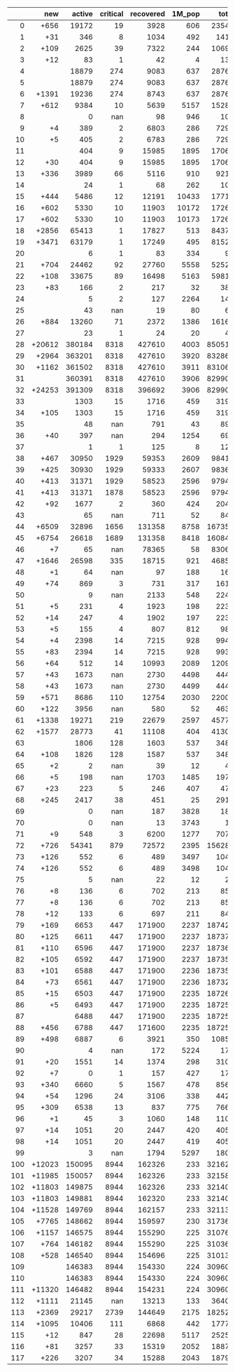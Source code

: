 |     |    new |   active |   critical |   recovered |   1M_pop |   total |
|----:|-------:|---------:|-----------:|------------:|---------:|--------:|
|   0 |   +656 |    19172 |         19 |        3928 |      606 |   23546 |
|   1 |    +31 |      346 |          8 |        1034 |      492 |    1416 |
|   2 |   +109 |     2625 |         39 |        7322 |      244 |   10698 |
|   3 |    +12 |       83 |          1 |          42 |        4 |     130 |
|   4 |        |    18879 |        274 |        9083 |      637 |   28764 |
|   5 |        |    18879 |        274 |        9083 |      637 |   28764 |
|   6 |  +1391 |    19236 |        274 |        8743 |      637 |   28764 |
|   7 |   +612 |     9384 |         10 |        5639 |     5157 |   15281 |
|   8 |        |        0 |        nan |          98 |      946 |     101 |
|   9 |     +4 |      389 |          2 |        6803 |      286 |    7294 |
|  10 |     +5 |      405 |          2 |        6783 |      286 |    7290 |
|  11 |        |      404 |          9 |       15985 |     1895 |   17064 |
|  12 |    +30 |      404 |          9 |       15985 |     1895 |   17064 |
|  13 |   +336 |     3989 |         66 |        5116 |      910 |    9218 |
|  14 |        |       24 |          1 |          68 |      262 |     103 |
|  15 |   +444 |     5486 |         12 |       12191 |    10433 |   17713 |
|  16 |   +602 |     5330 |         10 |       11903 |    10172 |   17269 |
|  17 |   +602 |     5330 |         10 |       11903 |    10173 |   17269 |
|  18 |  +2856 |    65413 |          1 |       17827 |      513 |   84379 |
|  19 |  +3471 |    63179 |          1 |       17249 |      495 |   81523 |
|  20 |        |        6 |          1 |          83 |      334 |      96 |
|  21 |   +704 |    24462 |         92 |       27760 |     5558 |   52520 |
|  22 |   +108 |    33675 |         89 |       16498 |     5163 |   59819 |
|  23 |    +83 |      166 |          2 |         217 |       32 |     388 |
|  24 |        |        5 |          2 |         127 |     2264 |     141 |
|  25 |        |       43 |        nan |          19 |       80 |      62 |
|  26 |   +884 |    13260 |         71 |        2372 |     1386 |   16165 |
|  27 |        |       23 |          1 |          24 |       20 |      48 |
|  28 | +20612 |   380184 |       8318 |      427610 |     4003 |  850514 |
|  29 |  +2964 |   363201 |       8318 |      427610 |     3920 |  832866 |
|  30 |  +1162 |   361502 |       8318 |      427610 |     3911 |  831064 |
|  31 |        |   360391 |       8318 |      427610 |     3906 |  829902 |
|  32 | +24253 |   391309 |       8318 |      396692 |     3906 |  829902 |
|  33 |        |     1303 |         15 |        1716 |      459 |    3191 |
|  34 |   +105 |     1303 |         15 |        1716 |      459 |    3191 |
|  35 |        |       48 |        nan |         791 |       43 |     892 |
|  36 |    +40 |      397 |        nan |         294 |     1254 |     697 |
|  37 |        |        1 |          1 |         125 |        8 |     126 |
|  38 |   +467 |    30950 |       1929 |       59353 |     2609 |   98410 |
|  39 |   +425 |    30930 |       1929 |       59333 |     2607 |   98368 |
|  40 |   +413 |    31371 |       1929 |       58523 |     2596 |   97943 |
|  41 |   +413 |    31371 |       1878 |       58523 |     2596 |   97943 |
|  42 |    +92 |     1677 |          2 |         360 |      424 |    2044 |
|  43 |        |       65 |        nan |         711 |       52 |     848 |
|  44 |  +6509 |    32896 |       1656 |      131358 |     8758 |  167355 |
|  45 |  +6754 |    26618 |       1689 |      131358 |     8418 |  160846 |
|  46 |     +7 |       65 |        nan |       78365 |       58 |   83064 |
|  47 |  +1646 |    26598 |        335 |       18715 |      921 |   46858 |
|  48 |     +1 |       64 |        nan |          97 |      188 |     163 |
|  49 |    +74 |      869 |          3 |         731 |      317 |    1612 |
|  50 |        |        9 |        nan |        2133 |      548 |    2249 |
|  51 |     +5 |      231 |          4 |        1923 |      198 |    2238 |
|  52 |    +14 |      247 |          4 |        1902 |      197 |    2233 |
|  53 |     +5 |      155 |          4 |         807 |      812 |     980 |
|  54 |     +4 |     2398 |         14 |        7215 |      928 |    9942 |
|  55 |    +83 |     2394 |         14 |        7215 |      928 |    9938 |
|  56 |    +64 |      512 |         14 |       10993 |     2089 |   12099 |
|  57 |    +43 |     1673 |        nan |        2730 |     4498 |    4441 |
|  58 |    +43 |     1673 |        nan |        2730 |     4499 |    4441 |
|  59 |   +571 |     8686 |        110 |       12754 |     2030 |   22008 |
|  60 |   +122 |     3956 |        nan |         580 |       52 |    4637 |
|  61 |  +1338 |    19271 |        219 |       22679 |     2597 |   45778 |
|  62 |  +1577 |    28773 |         41 |       11108 |      404 |   41303 |
|  63 |        |     1806 |        128 |        1603 |      537 |    3481 |
|  64 |   +108 |     1826 |        128 |        1587 |      537 |    3481 |
|  65 |     +2 |        2 |        nan |          39 |       12 |      41 |
|  66 |     +5 |      198 |        nan |        1703 |     1485 |    1970 |
|  67 |    +23 |      223 |          5 |         246 |      407 |     472 |
|  68 |   +245 |     2417 |         38 |         451 |       25 |    2915 |
|  69 |        |        0 |        nan |         187 |     3828 |     187 |
|  70 |        |        0 |        nan |          13 |     3743 |      13 |
|  71 |     +9 |      548 |          3 |        6200 |     1277 |    7073 |
|  72 |   +726 |    54341 |        879 |       72572 |     2395 |  156287 |
|  73 |   +126 |      552 |          6 |         489 |     3497 |    1043 |
|  74 |   +126 |      552 |          6 |         489 |     3498 |    1043 |
|  75 |        |        5 |        nan |          22 |       12 |      28 |
|  76 |     +8 |      136 |          6 |         702 |      213 |     851 |
|  77 |     +8 |      136 |          6 |         702 |      213 |     851 |
|  78 |    +12 |      133 |          6 |         697 |      211 |     843 |
|  79 |   +169 |     6653 |        447 |      171900 |     2237 |  187420 |
|  80 |   +125 |     6611 |        447 |      171900 |     2237 |  187376 |
|  81 |   +110 |     6596 |        447 |      171900 |     2237 |  187361 |
|  82 |   +105 |     6592 |        447 |      171900 |     2237 |  187356 |
|  83 |   +101 |     6588 |        447 |      171900 |     2236 |  187352 |
|  84 |    +73 |     6561 |        447 |      171900 |     2236 |  187324 |
|  85 |    +15 |     6503 |        447 |      171900 |     2235 |  187266 |
|  86 |     +5 |     6493 |        447 |      171900 |     2235 |  187256 |
|  87 |        |     6488 |        447 |      171900 |     2235 |  187251 |
|  88 |   +456 |     6788 |        447 |      171600 |     2235 |  187251 |
|  89 |   +498 |     6887 |          6 |        3921 |      350 |   10856 |
|  90 |        |        4 |        nan |         172 |     5224 |     176 |
|  91 |    +20 |     1551 |         14 |        1374 |      298 |    3108 |
|  92 |     +7 |        0 |          1 |         157 |      427 |     171 |
|  93 |   +340 |     6660 |          5 |        1567 |      478 |    8561 |
|  94 |    +54 |     1296 |         24 |        3106 |      338 |    4426 |
|  95 |   +309 |     6538 |         13 |         837 |      775 |    7669 |
|  96 |     +1 |       45 |          3 |        1060 |      148 |    1109 |
|  97 |    +14 |     1051 |         20 |        2447 |      420 |    4053 |
|  98 |    +14 |     1051 |         20 |        2447 |      419 |    4053 |
|  99 |        |        3 |        nan |        1794 |     5297 |    1807 |
| 100 | +12023 |   150095 |       8944 |      162326 |      233 |  321626 |
| 101 | +11985 |   150057 |       8944 |      162326 |      233 |  321588 |
| 102 | +11803 |   149875 |       8944 |      162326 |      233 |  321406 |
| 103 | +11803 |   149881 |       8944 |      162320 |      233 |  321406 |
| 104 | +11528 |   149769 |       8944 |      162157 |      233 |  321131 |
| 105 |  +7765 |   148662 |       8944 |      159597 |      230 |  317368 |
| 106 |  +1157 |   146575 |       8944 |      155290 |      225 |  310760 |
| 107 |   +764 |   146182 |       8944 |      155290 |      225 |  310367 |
| 108 |   +528 |   146540 |       8944 |      154696 |      225 |  310131 |
| 109 |        |   146383 |       8944 |      154330 |      224 |  309603 |
| 110 |        |   146383 |       8944 |      154330 |      224 |  309603 |
| 111 | +11320 |   146482 |       8944 |      154231 |      224 |  309603 |
| 112 |  +1111 |    21145 |        nan |       13213 |      133 |   36406 |
| 113 |  +2369 |    29217 |       2739 |      144649 |     2175 |  182525 |
| 114 |  +1095 |    10406 |        111 |        6868 |      442 |   17770 |
| 115 |    +12 |      847 |         28 |       22698 |     5117 |   25250 |
| 116 |    +81 |     3257 |         33 |       15319 |     2052 |   18876 |
| 117 |   +226 |     3207 |         34 |       15288 |     2043 |   18795 |